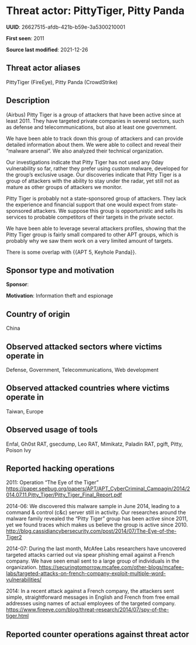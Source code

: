 # Threat actor: PittyTiger, Pitty Panda

**UUID**: 26627515-afdb-421b-b59e-3a5300210001

**First seen**: 2011

**Source last modified**: 2021-12-26

## Threat actor aliases

PittyTiger (FireEye), Pitty Panda (CrowdStrike)

## Description

(Airbus) Pitty Tiger is a group of attackers that have been active since at least 2011. They have targeted private companies in several sectors, such as defense and telecommunications, but also at least one government.

We have been able to track down this group of attackers and can provide detailed information about them. We were able to collect and reveal their “malware arsenal”. We also analyzed their technical organization.

Our investigations indicate that Pitty Tiger has not used any 0day vulnerability so far, rather they prefer using custom malware, developed for the group’s exclusive usage. Our discoveries indicate that Pitty Tiger is a group of attackers with the ability to stay under the radar, yet still not as mature as other groups of attackers we monitor.

Pitty Tiger is probably not a state-sponsored group of attackers. They lack the experience and financial support that one would expect from state-sponsored attackers. We suppose this group is opportunistic and sells its services to probable competitors of their targets in the private sector.

We have been able to leverage several attackers profiles, showing that the Pitty Tiger group is fairly small compared to other APT groups, which is probably why we saw them work on a very limited amount of targets.

There is some overlap with {{APT 5, Keyhole Panda}}.

## Sponsor type and motivation

**Sponsor**: 

**Motivation**: Information theft and espionage


## Country of origin

China

## Observed attacked sectors where victims operate in

Defense, Government, Telecommunications, Web development

## Observed attacked countries where victims operate in

Taiwan, Europe

## Observed usage of tools

Enfal, Gh0st RAT, gsecdump, Leo RAT, Mimikatz, Paladin RAT, pgift, Pitty, Poison Ivy

## Reported hacking operations

2011: Operation “The Eye of the Tiger”
https://paper.seebug.org/papers/APT/APT_CyberCriminal_Campagin/2014/2014.07.11.Pitty_Tiger/Pitty_Tiger_Final_Report.pdf

2014-06: We discovered this malware sample in June 2014, leading to a command & control (c&c) server still in activity.
Our researches around the malware family revealed the “Pitty Tiger” group has been active since 2011, yet we found traces which makes us believe the group is active since 2010.
http://blog.cassidiancybersecurity.com/post/2014/07/The-Eye-of-the-Tiger2

2014-07: During the last month, McAfee Labs researchers have uncovered targeted attacks carried out via spear phishing email against a French company. We have seen email sent to a large group of individuals in the organization.
https://securingtomorrow.mcafee.com/other-blogs/mcafee-labs/targeted-attacks-on-french-company-exploit-multiple-word-vulnerabilities/

2014: In a recent attack against a French company, the attackers sent simple, straightforward messages in English and French from free email addresses using names of actual employees of the targeted company.
https://www.fireeye.com/blog/threat-research/2014/07/spy-of-the-tiger.html

## Reported counter operations against threat actor






